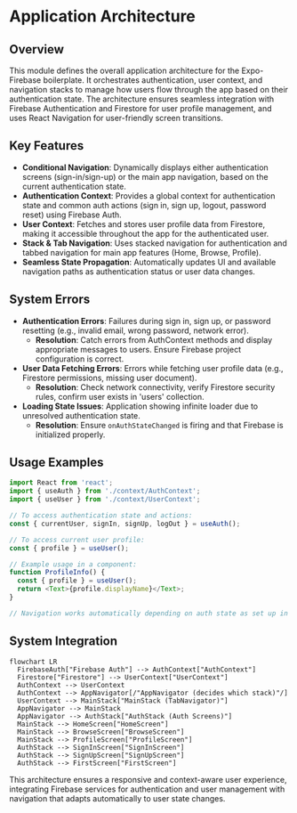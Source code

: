 # Application Architecture

## Overview
This module defines the overall application architecture for the Expo-Firebase boilerplate. It orchestrates authentication, user context, and navigation stacks to manage how users flow through the app based on their authentication state. The architecture ensures seamless integration with Firebase Authentication and Firestore for user profile management, and uses React Navigation for user-friendly screen transitions.

## Key Features

- **Conditional Navigation**: Dynamically displays either authentication screens (sign-in/sign-up) or the main app navigation, based on the current authentication state.
- **Authentication Context**: Provides a global context for authentication state and common auth actions (sign in, sign up, logout, password reset) using Firebase Auth.
- **User Context**: Fetches and stores user profile data from Firestore, making it accessible throughout the app for the authenticated user.
- **Stack & Tab Navigation**: Uses stacked navigation for authentication and tabbed navigation for main app features (Home, Browse, Profile).
- **Seamless State Propagation**: Automatically updates UI and available navigation paths as authentication status or user data changes.

## System Errors

- **Authentication Errors**: Failures during sign in, sign up, or password resetting (e.g., invalid email, wrong password, network error).
  - **Resolution**: Catch errors from AuthContext methods and display appropriate messages to users. Ensure Firebase project configuration is correct.
- **User Data Fetching Errors**: Errors while fetching user profile data (e.g., Firestore permissions, missing user document).
  - **Resolution**: Check network connectivity, verify Firestore security rules, confirm user exists in 'users' collection.
- **Loading State Issues**: Application showing infinite loader due to unresolved authentication state.
  - **Resolution**: Ensure `onAuthStateChanged` is firing and that Firebase is initialized properly.

## Usage Examples

```javascript
import React from 'react';
import { useAuth } from './context/AuthContext';
import { useUser } from './context/UserContext';

// To access authentication state and actions:
const { currentUser, signIn, signUp, logOut } = useAuth();

// To access current user profile:
const { profile } = useUser();

// Example usage in a component:
function ProfileInfo() {
  const { profile } = useUser();
  return <Text>{profile.displayName}</Text>;
}

// Navigation works automatically depending on auth state as set up in App.js
```

## System Integration

```mermaid
flowchart LR
  FirebaseAuth["Firebase Auth"] --> AuthContext["AuthContext"]
  Firestore["Firestore"] --> UserContext["UserContext"]
  AuthContext --> UserContext
  AuthContext --> AppNavigator[/"AppNavigator (decides which stack)"/]
  UserContext --> MainStack["MainStack (TabNavigator)"]
  AppNavigator --> MainStack
  AppNavigator --> AuthStack["AuthStack (Auth Screens)"]
  MainStack --> HomeScreen["HomeScreen"]
  MainStack --> BrowseScreen["BrowseScreen"]
  MainStack --> ProfileScreen["ProfileScreen"]
  AuthStack --> SignInScreen["SignInScreen"]
  AuthStack --> SignUpScreen["SignUpScreen"]
  AuthStack --> FirstScreen["FirstScreen"]
```
This architecture ensures a responsive and context-aware user experience, integrating Firebase services for authentication and user management with navigation that adapts automatically to user state changes.